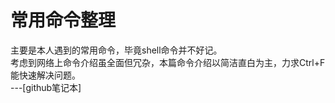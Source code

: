 # 常用命令整理

主要是本人遇到的常用命令，毕竟shell命令并不好记。  
考虑到网络上命令介绍虽全面但冗杂，本篇命令介绍以简洁直白为主，力求Ctrl+F能快速解决问题。  
---[github笔记本]